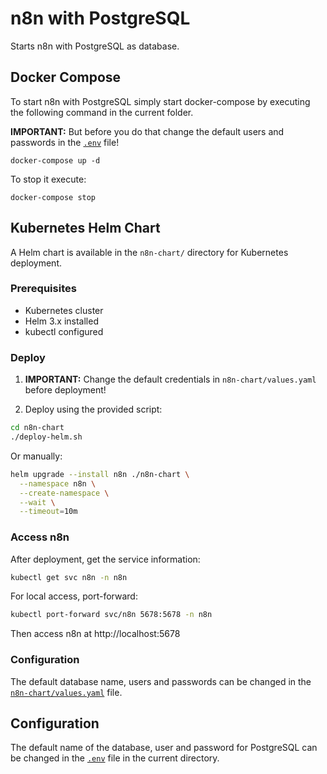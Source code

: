# n8n with PostgreSQL

Starts n8n with PostgreSQL as database.

## Docker Compose

To start n8n with PostgreSQL simply start docker-compose by executing the following
command in the current folder.

**IMPORTANT:** But before you do that change the default users and passwords in the [`.env`](.env) file!

```
docker-compose up -d
```

To stop it execute:

```
docker-compose stop
```

## Kubernetes Helm Chart

A Helm chart is available in the `n8n-chart/` directory for Kubernetes deployment.

### Prerequisites

- Kubernetes cluster
- Helm 3.x installed
- kubectl configured

### Deploy

1. **IMPORTANT:** Change the default credentials in `n8n-chart/values.yaml` before deployment!

2. Deploy using the provided script:
```bash
cd n8n-chart
./deploy-helm.sh
```

Or manually:
```bash
helm upgrade --install n8n ./n8n-chart \
  --namespace n8n \
  --create-namespace \
  --wait \
  --timeout=10m
```

### Access n8n

After deployment, get the service information:
```bash
kubectl get svc n8n -n n8n
```

For local access, port-forward:
```bash
kubectl port-forward svc/n8n 5678:5678 -n n8n
```

Then access n8n at http://localhost:5678

### Configuration

The default database name, users and passwords can be changed in the [`n8n-chart/values.yaml`](n8n-chart/values.yaml) file.

## Configuration

The default name of the database, user and password for PostgreSQL can be changed in the [`.env`](.env) file in the current directory.
